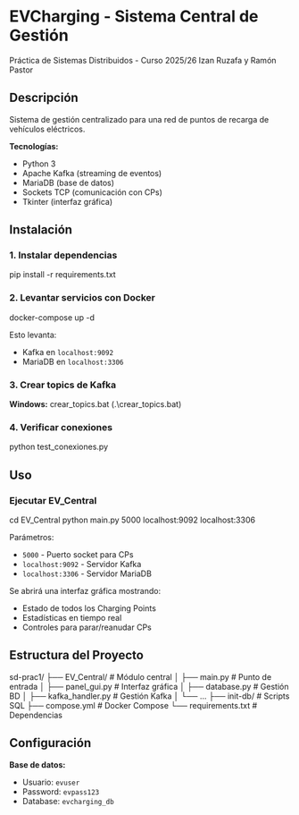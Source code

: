 # EVCharging - Sistema Central de Gestión

Práctica de Sistemas Distribuidos - Curso 2025/26
Izan Ruzafa y Ramón Pastor

## Descripción

Sistema de gestión centralizado para una red de puntos de recarga de vehículos eléctricos.

**Tecnologías:**
- Python 3
- Apache Kafka (streaming de eventos)
- MariaDB (base de datos)
- Sockets TCP (comunicación con CPs)
- Tkinter (interfaz gráfica)

## Instalación

### 1. Instalar dependencias

pip install -r requirements.txt

### 2. Levantar servicios con Docker

docker-compose up -d

Esto levanta:
- Kafka en `localhost:9092`
- MariaDB en `localhost:3306`

### 3. Crear topics de Kafka

**Windows:**
crear_topics.bat (.\crear_topics.bat)

### 4. Verificar conexiones

python test_conexiones.py

## Uso

### Ejecutar EV_Central

cd EV_Central
python main.py 5000 localhost:9092 localhost:3306

Parámetros:
- `5000` - Puerto socket para CPs
- `localhost:9092` - Servidor Kafka
- `localhost:3306` - Servidor MariaDB

Se abrirá una interfaz gráfica mostrando:
- Estado de todos los Charging Points
- Estadísticas en tiempo real
- Controles para parar/reanudar CPs

## Estructura del Proyecto

sd-prac1/
├── EV_Central/           # Módulo central
│   ├── main.py          # Punto de entrada
│   ├── panel_gui.py     # Interfaz gráfica
│   ├── database.py      # Gestión BD
│   ├── kafka_handler.py # Gestión Kafka
│   └── ...
├── init-db/             # Scripts SQL
├── compose.yml          # Docker Compose
└── requirements.txt     # Dependencias

## Configuración

**Base de datos:**
- Usuario: `evuser`
- Password: `evpass123`
- Database: `evcharging_db`

